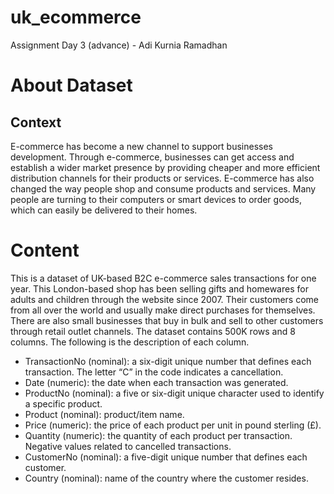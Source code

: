 # uk_ecommerce
Assignment Day 3 (advance) - Adi Kurnia Ramadhan

# About Dataset
## Context
E-commerce has become a new channel to support businesses development. Through e-commerce, businesses can get access and establish a wider market presence by providing cheaper and more efficient distribution channels for their products or services. E-commerce has also changed the way people shop and consume products and services. Many people are turning to their computers or smart devices to order goods, which can easily be delivered to their homes.

# Content
This is a dataset of UK-based B2C e-commerce sales transactions for one year. This London-based shop has been selling gifts and homewares for adults and children through the website since 2007. Their customers come from all over the world and usually make direct purchases for themselves. There are also small businesses that buy in bulk and sell to other customers through retail outlet channels.
The dataset contains 500K rows and 8 columns. The following is the description of each column.

* TransactionNo (nominal): a six-digit unique number that defines each transaction. The letter “C” in the code indicates a cancellation.
* Date (numeric): the date when each transaction was generated.
* ProductNo (nominal): a five or six-digit unique character used to identify a specific product.
* Product (nominal): product/item name.
* Price (numeric): the price of each product per unit in pound sterling (£).
* Quantity (numeric): the quantity of each product per transaction. Negative values related to cancelled transactions.
* CustomerNo (nominal): a five-digit unique number that defines each customer.
* Country (nominal): name of the country where the customer resides.
